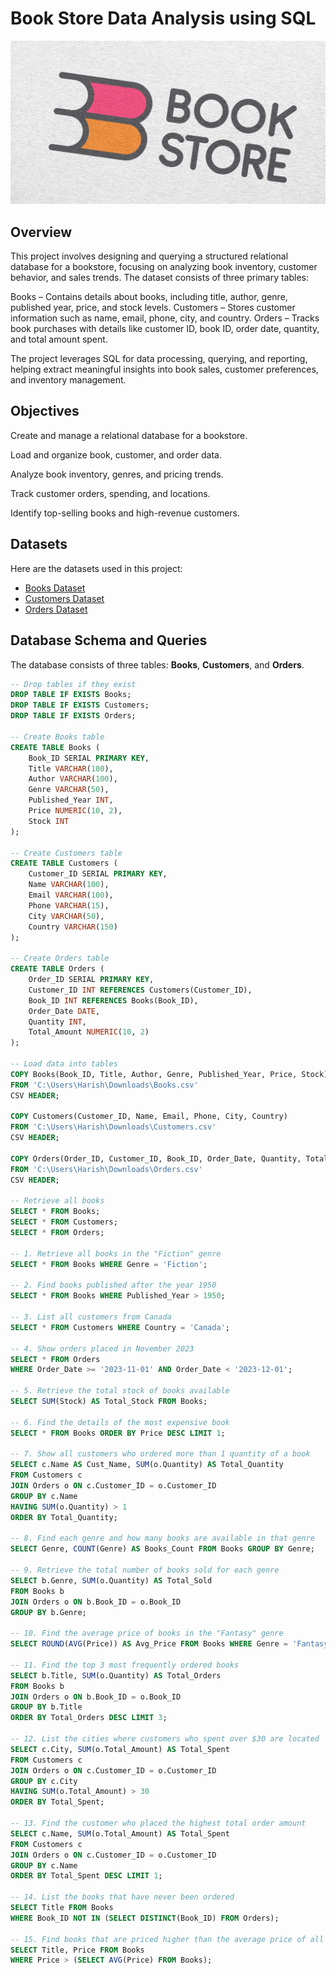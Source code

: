 # Book Store Data Analysis using SQL

![Book Store Logo](https://github.com/Pranesh034/Book_Store_SQL-Project/blob/main/Book_Store.png)


## Overview
This project involves designing and querying a structured relational database for a bookstore, focusing on analyzing book inventory, customer behavior, and sales trends. The dataset consists of three primary tables:

Books – Contains details about books, including title, author, genre, published year, price, and stock levels.
Customers – Stores customer information such as name, email, phone, city, and country.
Orders – Tracks book purchases with details like customer ID, book ID, order date, quantity, and total amount spent.

The project leverages SQL for data processing, querying, and reporting, helping extract meaningful insights into book sales, customer preferences, and inventory management.


## Objectives
Create and manage a relational database for a bookstore.

Load and organize book, customer, and order data.

Analyze book inventory, genres, and pricing trends.

Track customer orders, spending, and locations.

Identify top-selling books and high-revenue customers.


## Datasets

Here are the datasets used in this project:

- [Books Dataset](https://github.com/Pranesh034/Book_Store_SQL-Project/raw/main/Books.csv)
- [Customers Dataset](https://github.com/Pranesh034/Book_Store_SQL-Project/raw/main/Customers.csv)
- [Orders Dataset](https://github.com/Pranesh034/Book_Store_SQL-Project/raw/main/Orders.csv)


## Database Schema and Queries

The database consists of three tables: **Books**, **Customers**, and **Orders**.

```sql
-- Drop tables if they exist
DROP TABLE IF EXISTS Books;
DROP TABLE IF EXISTS Customers;
DROP TABLE IF EXISTS Orders;

-- Create Books table
CREATE TABLE Books (
    Book_ID SERIAL PRIMARY KEY,
    Title VARCHAR(100),
    Author VARCHAR(100),
    Genre VARCHAR(50),
    Published_Year INT,
    Price NUMERIC(10, 2),
    Stock INT
);

-- Create Customers table
CREATE TABLE Customers (
    Customer_ID SERIAL PRIMARY KEY,
    Name VARCHAR(100),
    Email VARCHAR(100),
    Phone VARCHAR(15),
    City VARCHAR(50),
    Country VARCHAR(150)
);

-- Create Orders table
CREATE TABLE Orders (
    Order_ID SERIAL PRIMARY KEY,
    Customer_ID INT REFERENCES Customers(Customer_ID),
    Book_ID INT REFERENCES Books(Book_ID),
    Order_Date DATE,
    Quantity INT,
    Total_Amount NUMERIC(10, 2)
);

-- Load data into tables
COPY Books(Book_ID, Title, Author, Genre, Published_Year, Price, Stock) 
FROM 'C:\Users\Harish\Downloads\Books.csv' 
CSV HEADER;

COPY Customers(Customer_ID, Name, Email, Phone, City, Country) 
FROM 'C:\Users\Harish\Downloads\Customers.csv' 
CSV HEADER;

COPY Orders(Order_ID, Customer_ID, Book_ID, Order_Date, Quantity, Total_Amount) 
FROM 'C:\Users\Harish\Downloads\Orders.csv' 
CSV HEADER;

-- Retrieve all books
SELECT * FROM Books;
SELECT * FROM Customers;
SELECT * FROM Orders;

-- 1. Retrieve all books in the "Fiction" genre
SELECT * FROM Books WHERE Genre = 'Fiction';

-- 2. Find books published after the year 1950
SELECT * FROM Books WHERE Published_Year > 1950;

-- 3. List all customers from Canada
SELECT * FROM Customers WHERE Country = 'Canada';

-- 4. Show orders placed in November 2023
SELECT * FROM Orders
WHERE Order_Date >= '2023-11-01' AND Order_Date < '2023-12-01';

-- 5. Retrieve the total stock of books available
SELECT SUM(Stock) AS Total_Stock FROM Books;

-- 6. Find the details of the most expensive book
SELECT * FROM Books ORDER BY Price DESC LIMIT 1;

-- 7. Show all customers who ordered more than 1 quantity of a book
SELECT c.Name AS Cust_Name, SUM(o.Quantity) AS Total_Quantity 
FROM Customers c 
JOIN Orders o ON c.Customer_ID = o.Customer_ID
GROUP BY c.Name 
HAVING SUM(o.Quantity) > 1 
ORDER BY Total_Quantity;

-- 8. Find each genre and how many books are available in that genre
SELECT Genre, COUNT(Genre) AS Books_Count FROM Books GROUP BY Genre;

-- 9. Retrieve the total number of books sold for each genre
SELECT b.Genre, SUM(o.Quantity) AS Total_Sold 
FROM Books b 
JOIN Orders o ON b.Book_ID = o.Book_ID 
GROUP BY b.Genre;

-- 10. Find the average price of books in the "Fantasy" genre
SELECT ROUND(AVG(Price)) AS Avg_Price FROM Books WHERE Genre = 'Fantasy';

-- 11. Find the top 3 most frequently ordered books
SELECT b.Title, SUM(o.Quantity) AS Total_Orders 
FROM Books b 
JOIN Orders o ON b.Book_ID = o.Book_ID 
GROUP BY b.Title 
ORDER BY Total_Orders DESC LIMIT 3;

-- 12. List the cities where customers who spent over $30 are located
SELECT c.City, SUM(o.Total_Amount) AS Total_Spent
FROM Customers c 
JOIN Orders o ON c.Customer_ID = o.Customer_ID 
GROUP BY c.City 
HAVING SUM(o.Total_Amount) > 30 
ORDER BY Total_Spent;

-- 13. Find the customer who placed the highest total order amount
SELECT c.Name, SUM(o.Total_Amount) AS Total_Spent 
FROM Customers c 
JOIN Orders o ON c.Customer_ID = o.Customer_ID 
GROUP BY c.Name 
ORDER BY Total_Spent DESC LIMIT 1;

-- 14. List the books that have never been ordered
SELECT Title FROM Books 
WHERE Book_ID NOT IN (SELECT DISTINCT(Book_ID) FROM Orders);

-- 15. Find books that are priced higher than the average price of all books
SELECT Title, Price FROM Books 
WHERE Price > (SELECT AVG(Price) FROM Books);
